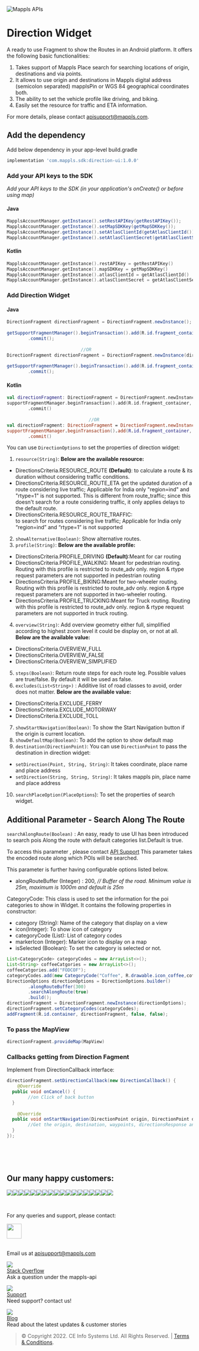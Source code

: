 
![Mappls APIs](https://about.mappls.com/images/mappls-b-logo.svg)
# Direction Widget

A ready to use Fragment to show the Routes in an Android platform.  It offers the following basic functionalities:

1. Takes support of Mappls Place search for searching locations of origin, destinations and via points.
2. It allows to use origin and destinations in Mappls digital address (semicolon separated) mapplsPin or WGS 84 geographical coordinates both.
3.  The ability to set the vehicle profile like driving, and biking.
4. Easily set the resource for traffic and ETA information.

For more details, please contact apisupport@mappls.com.

## Add the dependency

Add below dependency in your app-level build.gradle
~~~groovy	
implementation 'com.mappls.sdk:direction-ui:1.0.0'
~~~

### Add your API keys to the SDK

_Add your API keys to the SDK (in your application's onCreate() or before using map)_
#### Java
```java	
MapplsAccountManager.getInstance().setRestAPIKey(getRestAPIKey());  	
MapplsAccountManager.getInstance().setMapSDKKey(getMapSDKKey());  		
MapplsAccountManager.getInstance().setAtlasClientId(getAtlasClientId());  	
MapplsAccountManager.getInstance().setAtlasClientSecret(getAtlasClientSecret());  	
```	
#### Kotlin	
```kotlin	
MapplsAccountManager.getInstance().restAPIKey = getRestAPIKey()  	
MapplsAccountManager.getInstance().mapSDKKey = getMapSDKKey()  		
MapplsAccountManager.getInstance().atlasClientId = getAtlasClientId()  	
MapplsAccountManager.getInstance().atlasClientSecret = getAtlasClientSecret()	
```	

### Add Direction Widget
  
#### Java  
```java  
DirectionFragment directionFragment = DirectionFragment.newInstance();  
  
getSupportFragmentManager().beginTransaction().add(R.id.fragment_container, directionFragment, DirectionFragment.class.getSimpleName())    
        .commit();  
  
                            //OR  
DirectionFragment directionFragment = DirectionFragment.newInstance(directionOptions);  
  
getSupportFragmentManager().beginTransaction().add(R.id.fragment_container, directionFragment, DirectionFragment.class.getSimpleName())    
        .commit();  
```  
#### Kotlin
~~~kotlin  
val directionFragment: DirectionFragment = DirectionFragment.newInstance()  
supportFragmentManager.beginTransaction().add(R.id.fragment_container, directionFragment, DirectionFragment::class.java.simpleName)    
        .commit()  
                                 
                               //OR  
val directionFragment: DirectionFragment = DirectionFragment.newInstance(directionOptions)  
supportFragmentManager.beginTransaction().add(R.id.fragment_container, placeAutocompleteFragment, PlaceAutocompleteFragment::class.java.simpleName)    
        .commit()                                 
~~~  

You can use `DirectionOptions` to set the properties of direction widget:

1. `resource(String)`:  **Below are the available resource:**
  - DirectionsCriteria.RESOURCE_ROUTE **(Default)**: to calculate a route & its duration without considering traffic conditions.
  - DirectionsCriteria.RESOURCE_ROUTE_ETA get the updated duration of a route considering live traffic; Applicable for India only "region=ind" and "rtype=1" is not supported. This is different from route_traffic; since this doesn't search for a route considering traffic, it only applies delays to the default route.
  - DirectionsCriteria.RESOURCE_ROUTE_TRAFFIC:    
    to search for routes considering live traffic; Applicable for India only “region=ind” and “rtype=1” is not supported
2. `showAlternative(Boolean)`: Show alternative routes.
3. `profile(String)`: **Below are the available profile:**
  - DirectionsCriteria.PROFILE_DRIVING **(Default)**:Meant for car routing
  - DirectionsCriteria.PROFILE_WALKING:  Meant for pedestrian routing. Routing with this profile is restricted to route_adv only. region & rtype request parameters are not supported in pedestrian routing
  - DirectionsCriteria.PROFILE_BIKING:Meant for two-wheeler routing. Routing with this profile is restricted to route_adv only. region & rtype request parameters are not supported in two-wheeler routing.
  - DirectionsCriteria.PROFILE_TRUCKING:Meant for Truck routing. Routing with this profile is restricted to route_adv only. region & rtype request parameters are not supported in truck routing.
4. `overview(String)`:  Add overview geometry either full, simplified according to highest zoom level it could be display on, or not at all. **Below are the available value:**
  - DirectionsCriteria.OVERVIEW_FULL
  - DirectionsCriteria.OVERVIEW_FALSE
  - DirectionsCriteria.OVERVIEW_SIMPLIFIED
5. `steps(Boolean)`: Return route steps for each route leg. Possible values are true/false. By default it will be used as false.
6. `excludes(List<String>)` : Additive list of road classes to avoid, order does not matter. **Below are the available value:**
  - DirectionsCriteria.EXCLUDE_FERRY
  - DirectionsCriteria.EXCLUDE_MOTORWAY
  - DirectionsCriteria.EXCLUDE_TOLL
7. `showStartNavigation(Boolean)`: To show the Start Navigation button if the origin is current location.
8. `showDefaultMap(Boolean)`: To add the option to show default map
9. `destination(DirectionPoint)`: You can use `DirectionPoint` to pass the destination in direction widget:
  - `setDirection(Point, String, String)`: It takes coordinate, place name and place address
  - `setDirection(String, String, String)`: It takes mappls pin, place name and place address
10. `searchPlaceOption(PlaceOptions`): To set the properties of search widget.

## Additional Parameter - Search Along The Route

`searchAlongRoute(Boolean)` : An easy, ready to use UI has been introduced to search pois Along the route with default categories list.Default is true.

To access this parameter , please contact [API Support](mailto:apisupport@mappls.com) This parameter takes the encoded route along which POIs will be searched.

This parameter is further having configurable options listed below.

- alongRouteBuffer (Integer) : 200, _// Buffer of the road. Minimum value is 25m, maximum is 1000m and default is 25m_

CategoryCode:
This class is used to set the information for the poi categories to show in Widget. It contains the following properties in constructor:

- category (String): Name of the category that display on a view
- icon(Integer): To show icon of category
- categoryCode (List<String>): List of category codes
- markerIcon (Integer): Marker icon to display on a map
- isSelected (Boolean): To set the category is selected or not.

```java
List<CategoryCode> categoryCodes = new ArrayList<>();  
List<String> coffeeCatgories = new ArrayList<>();  
coffeeCatgories.add("FODCOF");  
categoryCodes.add(new CategoryCode("Coffee", R.drawable.icon_coffee,coffeeCatgories, R.drawable.ic_map_coffee));  
DirectionOptions directionOptions = DirectionOptions.builder()    
        .alongRouteBuffer(300)  
        .searchAlongRoute(true)  
        .build();  
directionFragment = DirectionFragment.newInstance(directionOptions);  
directionFragment.setCategoryCodes(categoryCodes);  
addFragment(R.id.container, directionFragment, false, false);
```



### To pass the MapView
~~~java  
directionFragment.provideMap(MapView)  
~~~  

### Callbacks getting from Direction Fagment
Implement from DirectionCallback interface:

~~~java  
directionFragment.setDirectionCallback(new DirectionCallback() {    
    @Override    
  public void onCancel() {    
        //on Click of back button  
  }    
    
    @Override    
  public void onStartNavigation(DirectionPoint origin, DirectionPoint destination, List<DirectionPoint> waypoints, DirectionsResponse directionsResponse, int selectedIndex) {    
        //Get the origin, destination, waypoints, directionsResponse and the selected Index  
  }    
});  
~~~  

<br><br><br>

## Our many happy customers:

![](https://www.mapmyindia.com/api/img/logos1/PhonePe.png)![](https://www.mapmyindia.com/api/img/logos1/Arya-Omnitalk.png)![](https://www.mapmyindia.com/api/img/logos1/delhivery.png)![](https://www.mapmyindia.com/api/img/logos1/hdfc.png)![](https://www.mapmyindia.com/api/img/logos1/TVS.png)![](https://www.mapmyindia.com/api/img/logos1/Paytm.png)![](https://www.mapmyindia.com/api/img/logos1/FastTrackz.png)![](https://www.mapmyindia.com/api/img/logos1/ICICI-Pru.png)![](https://www.mapmyindia.com/api/img/logos1/LeanBox.png)![](https://www.mapmyindia.com/api/img/logos1/MFS.png)![](https://www.mapmyindia.com/api/img/logos1/TTSL.png)![](https://www.mapmyindia.com/api/img/logos1/Novire.png)![](https://www.mapmyindia.com/api/img/logos1/OLX.png)![](https://www.mapmyindia.com/api/img/logos1/sun-telematics.png)![](https://www.mapmyindia.com/api/img/logos1/Sensel.png)![](https://www.mapmyindia.com/api/img/logos1/TATA-MOTORS.png)![](https://www.mapmyindia.com/api/img/logos1/Wipro.png)![](https://www.mapmyindia.com/api/img/logos1/Xamarin.png)

<br>

For any queries and support, please contact:

[<img src="https://mmi-api-team.s3.amazonaws.com/Mappls-SDKs/Resources/mappls-logo.png" height="40"/> </p>](https://about.mappls.com/api/)    
Email us at [apisupport@mappls.com](mailto:apisupport@mappls.com)

![](https://www.mapmyindia.com/api/img/icons/stack-overflow.png)    
[Stack Overflow](https://stackoverflow.com/questions/tagged/mappls-api)    
Ask a question under the mappls-api

![](https://www.mapmyindia.com/api/img/icons/support.png)    
[Support](https://about.mappls.com/contact/)    
Need support? contact us!

![](https://www.mapmyindia.com/api/img/icons/blog.png)    
[Blog](http://www.mapmyindia.com/blog/)    
Read about the latest updates & customer stories

> © Copyright 2022. CE Info Systems Ltd. All Rights Reserved. | [Terms & Conditions](https://about.mappls.com/api/terms-&-conditions).